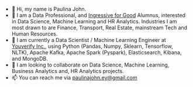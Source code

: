 - 👋 Hi, my name is Paulina John.
- 👀 I am a Data Professional, and [Ingressive for Good](https://www.linkedin.com/company/ingressiveforgood/) Alumnus, interested in Data Science, Machine Learning and HR Analytics. Industries I am most drawn to are Finance, Transport, Real Estate, mainstream Tech and Human Resources.
- 🌱 I am currently a Data Scientist / Machine Learning Engineer at [Youverify Inc.](https://www.linkedin.com/company/youcheckonline/), using Python (Pandas, Numpy, Sklearn, Tensorflow, NLTK), Apache Kafka, Apache Spark (Pyspark), Elasticsearch, Kibana, and MongoDB.
- 💞️ I am looking to collaborate on Data Science, Machine Learning, Business Analytics and, HR Analytics projects.
- 📫 You can reach me via paulinajohn.ey@gmail.com

<!---
PaulinaJohn/PaulinaJohn is a ✨ special ✨ repository because its `README.md` (this file) appears on your GitHub profile.
You can click the Preview link to take a look at your changes.
--->
